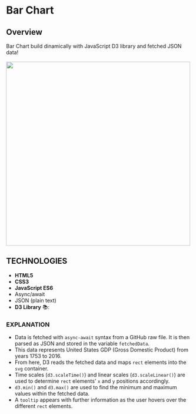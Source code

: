 # Bar Chart
## Overview

Bar Chart build dinamically with JavaScript D3 library and fetched JSON data!<br><br>
<img src="https://github.com/Maruku98/Bar-Chart/assets/133391272/a567c49f-dd11-49ed-bcea-f18e73a651b6" width="500">

## TECHNOLOGIES
- **HTML5**
- **CSS3**
- **JavaScript ES6**
- Async/await
- JSON (plain text)
- **D3 Library** 📚:

### EXPLANATION
- Data is fetched with `async-await` syntax from a GitHub raw file. It is then parsed as JSON and stored in the variable `fetchedData`.
- This data represents United States GDP (Gross Domestic Product) from years 1753 to 2016.
- From here, D3 reads the fetched data and maps `rect` elements into the `svg` container.
- Time scales (`d3.scaleTime()`) and linear scales (`d3.scaleLinear()`) are used to determine `rect` elements' `x` and `y` positions accordingly.
- `d3.min()` and `d3.max()` are used to find the minimum and maximum values within the fetched data.
- A `tooltip` appears with further information as the user hovers over the different `rect` elements.

